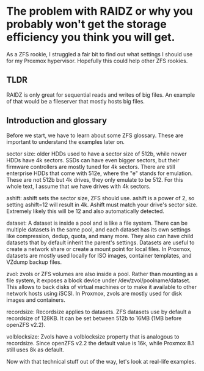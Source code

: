 # The problem with RAIDZ or why you probably won't get the storage efficiency you think you will get.
As a ZFS rookie, I struggled a fair bit to find out what settings I should use for my Proxmox hypervisor. Hopefully this could help other ZFS rookies. 

## TLDR
RAIDZ is only great for sequential reads and writes of big files. An example of that would be a fileserver that mostly hosts big files. 

## Introduction and glossary

Before we start, we have to learn about some ZFS glossary. These are important to understand the examples later on.

sector size:
older HDDs used to have a sector size of 512b, while newer HDDs have 4k sectors. SSDs can have even bigger sectors, but their firmware controllers are mostly tuned for 4k sectors. There are still enterprise HDDs that come with 512e, where the "e" stands for emulation. These are not 512b but 4k drives, they only emulate to be 512. For this whole text, I assume that we have drives with 4k sectors.

ashift:
ashift sets the sector size, ZFS should use. ashift is a power of 2, so setting ashift=12 will result in 4k. Ashift must match your drive's sector size. Extremely likely this will be 12 and also automatically detected.

dataset:
A dataset is inside a pool and is like a file system. There can be multiple datasets in the same pool, and each dataset has its own settings like compression, dedup, quota, and many more. They also can have child datasets that by default inherit the parent's settings. Datasets are useful to create a network share or create a mount point for local files. In Proxmox, datasets are mostly used locally for ISO images, container templates, and VZdump backup files.

zvol:
zvols or ZFS volumes are also inside a pool. Rather than mounting as a file system, it exposes a block device under /dev/zvol/poolname/dataset. This allows to back disks of virtual machines or to make it available to other network hosts using iSCSI. In Proxmox, zvols are mostly used for disk images and containers.

recordsize:
Recordsize applies to datasets. ZFS datasets use by default a recordsize of 128KB. It can be set between 512b to 16MB (1MB before openZFS v2.2).

volblocksize:
Zvols have a volblocksize property that is analogous to recordsize.
Since openZFS v2.2 the default value is 16k, while Proxmox 8.1 still uses 8k as default.

Now with that technical stuff out of the way, let's look at real-life examples.
